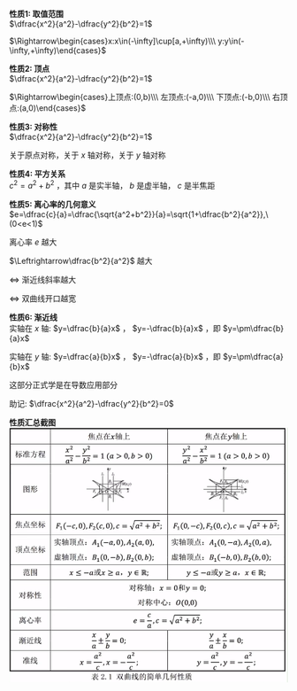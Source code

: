 **性质1: 取值范围**  
$\dfrac{x^2}{a^2}-\dfrac{y^2}{b^2}=1$  
  
$\Rightarrow\begin{cases}x:x\in(-\infty]\cup[a,+\infty)\\\ y:y\in(-\infty,+\infty)\end{cases}$  
  
**性质2: 顶点**  
$\dfrac{x^2}{a^2}-\dfrac{y^2}{b^2}=1$  
  
$\Rightarrow\begin{cases}上顶点:(0,b)\\\ 左顶点:(-a,0)\\\ 下顶点:(-b,0)\\\ 右顶点:(a,0)\end{cases}$  
  
**性质3: 对称性**  
$\dfrac{x^2}{a^2}-\dfrac{y^2}{b^2}=1$  
  
关于原点对称，关于 $x$ 轴对称，关于 $y$ 轴对称  
  
**性质4: 平方关系**  
$c^2=a^2+b^2$ ，其中 $a$ 是实半轴， $b$ 是虚半轴， $c$ 是半焦距  
  
**性质5: 离心率的几何意义**  
$e=\dfrac{c}{a}=\dfrac{\sqrt{a^2+b^2}}{a}=\sqrt{1+\dfrac{b^2}{a^2}},\ (0<e<1)$  
  
离心率 $e$ 越大  
  
$\Leftrightarrow\dfrac{b^2}{a^2}$ 越大  
  
$\Leftrightarrow$ 渐近线斜率越大  
  
$\Leftrightarrow$ 双曲线开口越宽  
  
**性质6: 渐近线**  
实轴在 $x$ 轴: $y=\dfrac{b}{a}x$ ， $y=-\dfrac{b}{a}x$ ，即 $y=\pm\dfrac{b}{a}x$  
  
实轴在 $y$ 轴: $y=\dfrac{a}{b}x$ ， $y=-\dfrac{a}{b}x$ ，即 $y=\pm\dfrac{a}{b}x$  
  
这部分正式学是在导数应用部分  
  
助记: $\dfrac{x^2}{a^2}-\dfrac{y^2}{b^2}=0$  
  
**性质汇总截图**  
![双曲线性质.png](../../../098%20resources/双曲线性质.png)  
